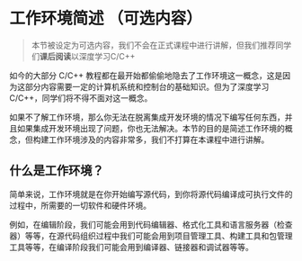 # 工作环境简述 （可选内容）

> 本节被设定为可选内容，我们不会在正式课程中进行讲解，但我们推荐同学们**课后阅读**以深度学习C/C++

如今的大部分 C/C++ 教程都在最开始都偷偷地隐去了工作环境这一概念，这是因为这部分内容需要一定的计算机系统和控制台的基础知识。但为了深度学习 C/C++，同学们将不得不面对这一概念。

如果不了解工作环境，那么你无法在脱离集成开发环境的情况下编写任何东西，并且如果集成开发环境出现了问题，你也无法解决。本节的目的是简述工作环境的概念，但构建工作环境涉及的内容非常多，我们不打算在本课程中进行讲解。

## 什么是工作环境？

简单来说，工作环境就是在你开始编写源代码，到你将源代码编译成可执行文件的过程中，所需要的一切软件和硬件环境。

例如，在编辑阶段，我们可能会用到代码编辑器、格式化工具和语言服务器（检查器）等等，在源代码组织过程中我们可能会用到项目管理工具、构建工具和包管理工具等等，在编译阶段我们可能会用到编译器、链接器和调试器等等。